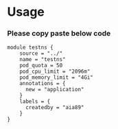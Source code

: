 # Usage

### Please copy paste below code
```   
module testns {
    source = "../"
    name = "testns"
    pod_quota = 50
    pod_cpu_limit = "2096m"
    pod_memory_limit = "4Gi"
    annotations = {
      new = "application"
    }
    labels = {
      createdby = "aia89"
    }
}

```